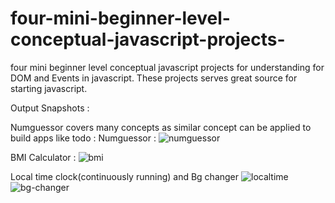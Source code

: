 # four-mini-beginner-level-conceptual-javascript-projects-
four mini beginner level conceptual javascript projects for understanding for DOM and Events in javascript. These projects serves great source for starting javascript.

Output Snapshots :

Numguessor covers many concepts as similar concept can be applied to build apps like todo :
Numguessor :
![numguessor](https://github.com/DhruvinChawda/four-mini-beginner-level-conceptual-javascript-projects-/assets/108188838/17f590ff-d3c7-4289-97f4-9e9dfbfc29fd)

BMI Calculator :
![bmi](https://github.com/DhruvinChawda/four-mini-beginner-level-conceptual-javascript-projects-/assets/108188838/6cf93012-056e-4726-ad08-5ea16a7a44ee)

Local time clock(continuously running) and Bg changer
![localtime](https://github.com/DhruvinChawda/four-mini-beginner-level-conceptual-javascript-projects-/assets/108188838/4142806d-0c45-41a7-be85-7ae7e9fb95df)
![bg-changer](https://github.com/DhruvinChawda/four-mini-beginner-level-conceptual-javascript-projects-/assets/108188838/b91b51d8-e9a0-4dac-861f-02059caf1fb2)
